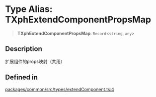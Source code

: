 # Type Alias: TXphExtendComponentPropsMap

> **TXphExtendComponentPropsMap**: `Record`\<`string`, `any`\>

## Description

扩展组件的props映射（共用）

## Defined in

[packages/common/src/types/extendComponent.ts:4](https://github.com/XiaoPiHong/xph-crud/blob/f7338a40f5a813e6f1e401fd5222398dacf05e4d/packages/common/src/types/extendComponent.ts#L4)
